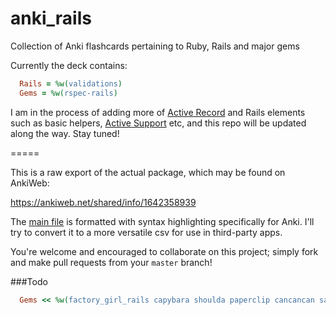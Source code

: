 # anki_rails
Collection of Anki flashcards pertaining to Ruby, Rails and major gems

Currently the deck contains:
```ruby
  Rails = %w(validations)
  Gems = %w(rspec-rails)
```

I am in the process of adding more of [Active Record](ACtiveadmin.info) and Rails elements such as basic helpers, [Active Support](http://guides.rubyonrails.org/active_support_core_extensions.html) etc, and this repo will be updated along the way. Stay tuned!

=====

This is a raw export of the actual package, which may be found on AnkiWeb:

https://ankiweb.net/shared/info/1642358939

The [main file](https://github.com/coisnepe/anki_rails/blob/master/rails_and_gems_anki_deck.txt) is formatted with syntax highlighting specifically for Anki. I'll try to convert it to a more versatile csv for use in third-party apps.

You're welcome and encouraged to collaborate on this project; simply fork and make pull requests from your `master` branch!


###Todo
```ruby
  Gems << %w(factory_girl_rails capybara shoulda paperclip cancancan sass)
```
